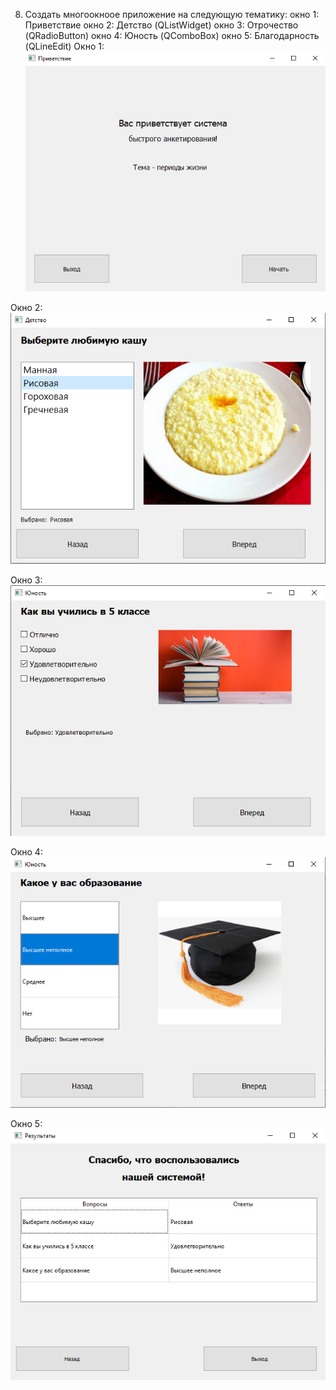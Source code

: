 8. Создать многоокноое приложение на следующую тематику:
		окно 1: Приветствие
		окно 2: Детство (QListWidget)
		окно 3: Отрочество (QRadioButton)
		окно 4: Юность (QComboBox)
		окно 5: Благодарность (QLineEdit)
Окно 1:
![screenshot](screen1.png)

Окно 2:
![screenshot](screen2.png)

Окно 3:
![screenshot](screen3.png)

Окно 4:
![screenshot](screen4.png)

Окно 5:
![screenshot](screen5.png)